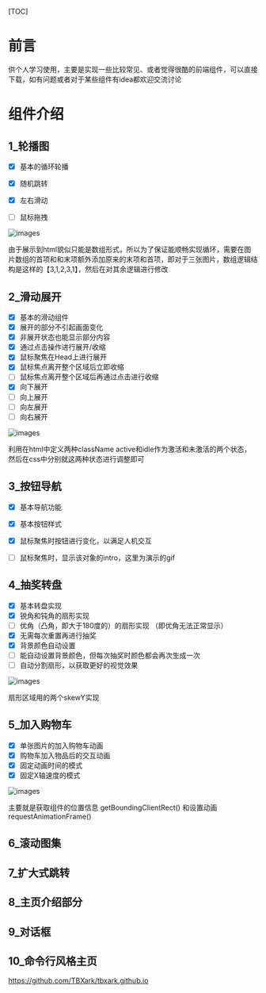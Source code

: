 [TOC]

#  前言

供个人学习使用，主要是实现一些比较常见、或者觉得很酷的前端组件，可以直接下载，如有问题或者对于某些组件有idea都欢迎交流讨论



#  组件介绍

##  1_轮播图

- [x] 基本的循环轮播

- [x] 随机跳转
- [x] 左右滑动
- [ ] 鼠标拖拽

![images](https://github.com/IndexHibiki/react-frontend-demo-study/blob/master/show/1_%E8%BD%AE%E6%92%AD%E5%9B%BE_show.gif?raw=true)

由于展示到html貌似只能是数组形式，所以为了保证能顺畅实现循环，需要在图片数组的首项和和末项额外添加原来的末项和首项，即对于三张图片，数组逻辑结构是这样的【3,1,2,3,1】，然后在对其余逻辑进行修改





##  2_滑动展开

- [x] 基本的滑动组件
- [x] 展开的部分不引起画面变化
- [x] 非展开状态也能显示部分内容
- [x] 通过点击操作进行展开/收缩
- [x] 鼠标聚焦在Head上进行展开
- [x] 鼠标焦点离开整个区域后立即收缩
- [ ] 鼠标焦点离开整个区域后再通过点击进行收缩
- [x] 向下展开
- [ ] 向上展开
- [ ] 向左展开
- [ ] 向右展开

![images](https://github.com/IndexHibiki/react-frontend-demo-study/blob/master/show/2_%E6%BB%91%E5%8A%A8%E5%B1%95%E5%BC%80_show.gif?raw=true)

利用在html中定义两种className  active和idle作为激活和未激活的两个状态，然后在css中分别就这两种状态进行调整即可





## 3_按钮导航

- [x] 基本导航功能
- [x] 基本按钮样式
- [x] 鼠标聚焦时按钮进行变化，以满足人机交互
- [ ] 鼠标聚焦时，显示该对象的intro，这里为演示的gif





##  4_抽奖转盘

- [x] 基本转盘实现
- [x] 锐角和钝角的扇形实现
- [ ] 优角（凸角，即大于180度的）的扇形实现     （即优角无法正常显示）
- [x] 无需每次重置再进行抽奖
- [x] 背景颜色自动设置
- [ ] 能自动设置背景颜色，但每次抽奖时颜色都会再次生成一次
- [ ] 自动分割扇形，以获取更好的视觉效果

![images](https://github.com/IndexHibiki/react-frontend-demo-study/blob/master/show/4_%E6%8A%BD%E5%A5%96%E8%BD%AC%E7%9B%98.gif?raw=true)

扇形区域用的两个skewY实现







## 5_加入购物车

- [x] 单张图片的加入购物车动画
- [x] 购物车加入物品后的交互动画
- [x] 固定动画时间的模式
- [x] 固定X轴速度的模式

![images](https://github.com/IndexHibiki/react-frontend-demo-study/blob/master/show/5_%E5%8A%A0%E5%85%A5%E8%B4%AD%E7%89%A9%E8%BD%A6.gif?raw=true)

主要就是获取组件的位置信息 getBoundingClientRect() 和设置动画requestAnimationFrame()





## 6_滚动图集







## 7_扩大式跳转







## 8_主页介绍部分







## 9_对话框









## 10_命令行风格主页

https://github.com/TBXark/tbxark.github.io
